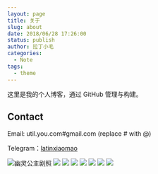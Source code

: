 ```yaml
---
layout: page
title: 关于
slug: about
date: 2018/06/28 17:26:00
status: publish
author: 拉丁小毛
categories: 
  - Note
tags: 
  - theme
---
```


这里是我的个人博客，通过 GitHub 管理与构建。


## Contact

Email: util.you.com#gmail.com (replace # with @)

Telegram：[latinxiaomao](https://t.me/latinxiaomao)



![幽灵公主剧照](./images/Mononoke_Hime.jpg)
![](./images/202005162142.jpg)
![](./images/202005162143.jpg)
![](./images/202005162144.jpg)
![](./images/202005162145.jpg)
![](./images/202005162146.jpg)
![](./images/202005162147.jpg)
![](./images/202005162148.jpg)